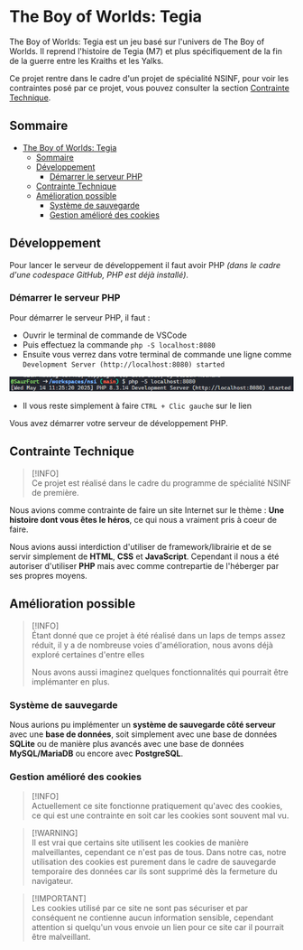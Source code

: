 # The Boy of Worlds: Tegia

The Boy of Worlds: Tegia est un jeu basé sur l'univers de The Boy of Worlds. Il reprend l'histoire de Tegia (M7) et plus spécifiquement de la fin de la guerre entre les Kraiths et les Yalks.

Ce projet rentre dans le cadre d'un projet de spécialité NSINF, pour voir les contraintes posé par ce projet, vous pouvez consulter la section [Contrainte Technique](#contrainte-technique).

## Sommaire

- [The Boy of Worlds: Tegia](#the-boy-of-worlds-tegia)
  - [Sommaire](#sommaire)
  - [Développement](#développement)
    - [Démarrer le serveur PHP](#démarrer-le-serveur-php)
  - [Contrainte Technique](#contrainte-technique)
  - [Amélioration possible](#amélioration-possible)
    - [Système de sauvegarde](#système-de-sauvegarde)
    - [Gestion amélioré des cookies](#gestion-amélioré-des-cookies)

## Développement

Pour lancer le serveur de développement il faut avoir PHP _(dans le cadre d'une codespace GitHub, PHP est déjà installé)_.

### Démarrer le serveur PHP

Pour démarrer le serveur PHP, il faut :

- Ouvrir le terminal de commande de VSCode
- Puis effectuez la commande `php -S localhost:8080`
- Ensuite vous verrez dans votre terminal de commande une ligne comme `Development Server (http://localhost:8080) started`

![alt text](docs/images/php-server.png)

- Il vous reste simplement à faire `CTRL + Clic gauche` sur le lien

Vous avez démarrer votre serveur de développement PHP.

## Contrainte Technique

> [!INFO]\
> Ce projet est réalisé dans le cadre du programme de spécialité NSINF de première.

Nous avions comme contrainte de faire un site Internet sur le thème : **Une histoire dont vous êtes le héros**, ce qui nous a vraiment pris à coeur de faire.

Nous avions aussi interdiction d'utiliser de framework/librairie et de se servir simplement de **HTML**, **CSS** et **JavaScript**. Cependant il nous a été autoriser d'utiliser **PHP** mais avec comme contrepartie de l'héberger par ses propres moyens.

## Amélioration possible

> [!INFO]\
> Étant donné que ce projet à été réalisé dans un laps de temps assez réduit, il y a de nombreuse voies d'amélioration, nous avons déjà exploré certaines d'entre elles
>
> Nous avons aussi imaginez quelques fonctionnalités qui pourrait être implémanter en plus.

### Système de sauvegarde

Nous aurions pu implémenter un **système de sauvegarde côté serveur** avec une **base de données**, soit simplement avec une base de données **SQLite** ou de manière plus avancés avec une base de données **MySQL/MariaDB** ou encore avec **PostgreSQL**.

### Gestion amélioré des cookies

> [!INFO]\
> Actuellement ce site fonctionne pratiquement qu'avec des cookies, ce qui est une contrainte en soit car les cookies sont souvent mal vu.

> [!WARNING]\
> Il est vrai que certains site utilisent les cookies de manière malveillantes, cependant ce n'est pas de tous. Dans notre cas, notre utilisation des cookies est purement dans le cadre de sauvegarde temporaire des données car ils sont supprimé dès la fermeture du navigateur.

> [!IMPORTANT]\
> Les cookies utilisé par ce site ne sont pas sécuriser et par conséquent ne contienne aucun information sensible, cependant attention si quelqu'un vous envoie un lien pour ce site car il pourrait être malveillant.
